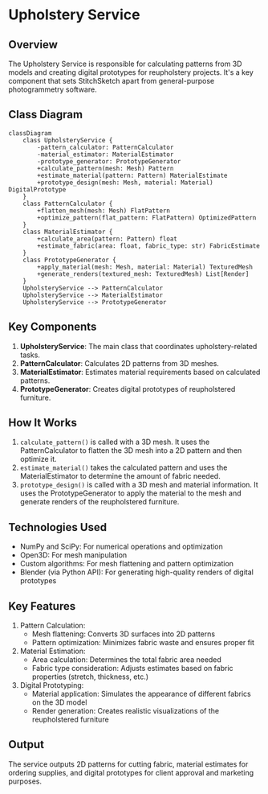 # Upholstery Service

## Overview

The Upholstery Service is responsible for calculating patterns from 3D models and creating digital prototypes for reupholstery projects. It's a key component that sets StitchSketch apart from general-purpose photogrammetry software.

## Class Diagram

```mermaid
classDiagram
    class UpholsteryService {
        -pattern_calculator: PatternCalculator
        -material_estimator: MaterialEstimator
        -prototype_generator: PrototypeGenerator
        +calculate_pattern(mesh: Mesh) Pattern
        +estimate_material(pattern: Pattern) MaterialEstimate
        +prototype_design(mesh: Mesh, material: Material) DigitalPrototype
    }
    class PatternCalculator {
        +flatten_mesh(mesh: Mesh) FlatPattern
        +optimize_pattern(flat_pattern: FlatPattern) OptimizedPattern
    }
    class MaterialEstimator {
        +calculate_area(pattern: Pattern) float
        +estimate_fabric(area: float, fabric_type: str) FabricEstimate
    }
    class PrototypeGenerator {
        +apply_material(mesh: Mesh, material: Material) TexturedMesh
        +generate_renders(textured_mesh: TexturedMesh) List[Render]
    }
    UpholsteryService --> PatternCalculator
    UpholsteryService --> MaterialEstimator
    UpholsteryService --> PrototypeGenerator
```

## Key Components

1. **UpholsteryService**: The main class that coordinates upholstery-related tasks.
2. **PatternCalculator**: Calculates 2D patterns from 3D meshes.
3. **MaterialEstimator**: Estimates material requirements based on calculated patterns.
4. **PrototypeGenerator**: Creates digital prototypes of reupholstered furniture.

## How It Works

1. `calculate_pattern()` is called with a 3D mesh. It uses the PatternCalculator to flatten the 3D mesh into a 2D pattern and then optimize it.
2. `estimate_material()` takes the calculated pattern and uses the MaterialEstimator to determine the amount of fabric needed.
3. `prototype_design()` is called with a 3D mesh and material information. It uses the PrototypeGenerator to apply the material to the mesh and generate renders of the reupholstered furniture.

## Technologies Used

- NumPy and SciPy: For numerical operations and optimization
- Open3D: For mesh manipulation
- Custom algorithms: For mesh flattening and pattern optimization
- Blender (via Python API): For generating high-quality renders of digital prototypes

## Key Features

1. Pattern Calculation:
   - Mesh flattening: Converts 3D surfaces into 2D patterns
   - Pattern optimization: Minimizes fabric waste and ensures proper fit
2. Material Estimation:
   - Area calculation: Determines the total fabric area needed
   - Fabric type consideration: Adjusts estimates based on fabric properties (stretch, thickness, etc.)
3. Digital Prototyping:
   - Material application: Simulates the appearance of different fabrics on the 3D model
   - Render generation: Creates realistic visualizations of the reupholstered furniture

## Output

The service outputs 2D patterns for cutting fabric, material estimates for ordering supplies, and digital prototypes for client approval and marketing purposes.